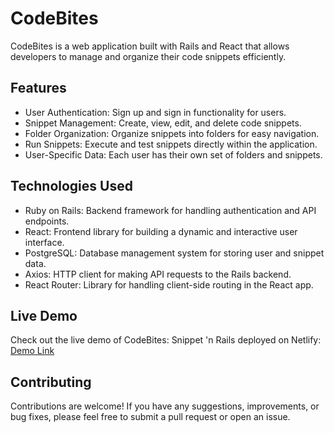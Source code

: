 # CodeBites

CodeBites is a web application built with Rails and React that allows developers to manage and organize their code snippets efficiently.

## Features

- User Authentication: Sign up and sign in functionality for users.
- Snippet Management: Create, view, edit, and delete code snippets.
- Folder Organization: Organize snippets into folders for easy navigation.
- Run Snippets: Execute and test snippets directly within the application.
- User-Specific Data: Each user has their own set of folders and snippets.

## Technologies Used

- Ruby on Rails: Backend framework for handling authentication and API endpoints.
- React: Frontend library for building a dynamic and interactive user interface.
- PostgreSQL: Database management system for storing user and snippet data.
- Axios: HTTP client for making API requests to the Rails backend.
- React Router: Library for handling client-side routing in the React app.

## Live Demo

Check out the live demo of CodeBites: Snippet 'n Rails deployed on Netlify: [Demo Link](https://your-demo-link.netlify.app)

## Contributing
Contributions are welcome! If you have any suggestions, improvements, or bug fixes, please feel free to submit a pull request or open an issue.
